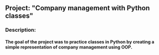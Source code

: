 ## Project: "Company management with Python classes"

### Description:
#### The goal of the project was to practice classes in Python by creating a simple representation of company management using OOP. 
